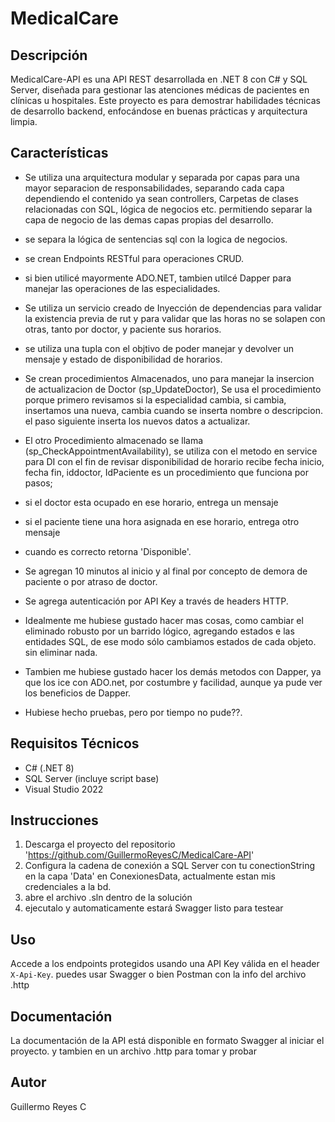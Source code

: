 # MedicalCare
## Descripción

MedicalCare-API es una API REST desarrollada en .NET 8 con C# y SQL Server, diseñada para gestionar las atenciones médicas de pacientes en clínicas u hospitales. Este proyecto es para demostrar habilidades técnicas de desarrollo backend, enfocándose en buenas prácticas y arquitectura limpia.

## Características

- Se utiliza una arquitectura modular y separada por capas para una mayor separacion de responsabilidades, separando cada capa dependiendo el contenido ya sean controllers, Carpetas de clases relacionadas con SQL, lógica de negocios etc. permitiendo separar la capa de negocio de las demas capas propias del desarrollo.
- se separa la lógica de sentencias sql con la logica de negocios.
- se crean Endpoints RESTful para operaciones CRUD.
- si bien utilicé mayormente ADO.NET, tambien utilcé Dapper para manejar las operaciones de las especialidades.

- Se utiliza un servicio creado de Inyección de dependencias para validar la existencia previa de rut y para validar que las horas no se solapen con otras, tanto por doctor, y paciente sus horarios.
- se utiliza una tupla con el objtivo de poder manejar y devolver un mensaje y estado de disponibilidad de horarios.

- Se crean procedimientos Almacenados, uno para manejar la insercion de actualizacion  de Doctor (sp_UpdateDoctor), Se usa el procedimiento  porque primero revisamos si la especialidad cambia, si cambia, insertamos una nueva, cambia cuando se inserta nombre o descripcion. el paso siguiente inserta  los nuevos datos a actualizar.

- El otro Procedimiento almacenado se llama  (sp_CheckAppointmentAvailability),  se utiliza con el metodo en service para DI con el fin de  revisar disponibilidad de horario recibe fecha inicio, fecha fin, iddoctor, IdPaciente
es un procedimiento que funciona por pasos;
- si el doctor esta ocupado en ese horario, entrega un mensaje
- si el paciente tiene una hora asignada en ese horario, entrega otro mensaje
- cuando es correcto retorna 'Disponible'.

- Se agregan 10 minutos al inicio y al final por concepto de demora de paciente o por atraso de doctor.

- Se agrega autenticación por API Key a través de headers HTTP.


- Idealmente  me hubiese gustado hacer mas cosas, como cambiar el eliminado robusto por un barrido lógico, agregando estados e las entidades SQL, de ese modo sólo cambiamos estados de cada objeto. sin eliminar nada.
- Tambien me hubiese gustado hacer los demás metodos con Dapper, ya que los ice con ADO.net, por costumbre y facilidad, aunque ya pude ver los beneficios de Dapper.
- Hubiese hecho pruebas, pero por tiempo no pude??. 



## Requisitos Técnicos

- C# (.NET 8)
- SQL Server (incluye script base)
- Visual Studio 2022

## Instrucciones

1. Descarga el proyecto del repositorio 'https://github.com/GuillermoReyesC/MedicalCare-API'
2. Configura la cadena de conexión a SQL Server con tu conectionString en la capa 'Data' en ConexionesData, actualmente estan mis credenciales a la bd.
3. abre el archivo .sln dentro de la solución
4. ejecutalo y automaticamente estará Swagger listo para testear


## Uso

Accede a los endpoints protegidos usando una API Key válida en el header `X-Api-Key`. puedes usar Swagger o bien Postman con la info del archivo .http

## Documentación

La documentación de la API está disponible en formato Swagger al iniciar el proyecto.
y tambien en un archivo  .http para tomar y probar

## Autor

Guillermo Reyes C
